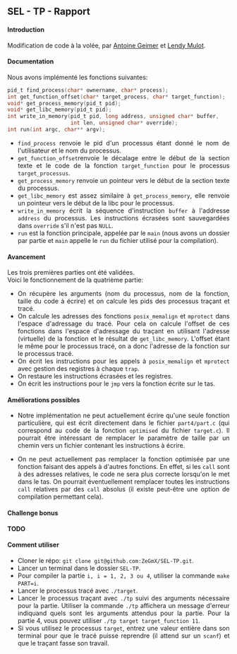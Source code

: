 <div style="text-align: justify">

## SEL - TP - Rapport

#### Introduction

Modification de code à la volée, par [Antoine Geimer](https://github.com/Skepar "Github - Skepar") et [Lendy Mulot](https://github.com/ZeGmX "Github - ZeGmX").

#### Documentation

Nous avons implémenté les fonctions suivantes:
```c
pid_t find_process(char* ownername, char* process);
int get_function_offset(char* target_process, char* target_function);
void* get_process_memory(pid_t pid);
void* get_libc_memory(pid_t pid);
int write_in_memory(pid_t pid, long address, unsigned char* buffer,
                    int len, unsigned char* override);
int run(int argc, char** argv);
```
* `find_process` renvoie le pid d'un processus étant donné le nom de l'utilisateur et le nom du processus.
* `get_function_offset`renvoie le décalage entre le début de la section texte et le code de la fonction `target_function` pour le processus `target_processus`.
* `get_process_memory` renvoie un pointeur vers le début de la section texte du processus.
* `get_libc_memory` est assez similaire à `get_process_memory`, elle renvoie un pointeur vers le début de la libc pour le processus.
* `write_in_memory` écrit la séquence d'instruction `buffer` à l'addresse `address` du processus. Les instructions écrasées sont sauvegardées dans `override` s'il n'est pas `NULL`.
* `run` est la fonction principale, appelée par le `main` (nous avons un dossier par partie et `main` appelle le `run` du fichier utilisé pour la compilation).

#### Avancement

Les trois premières parties ont été validées.  
Voici le fonctionnement de la quatrième partie:
* On récupère les arguments (nom du processus, nom de la fonction, taille du code à écrire) et on calcule les pids des processus traçant et tracé.
* On calcule les adresses des fonctions `posix_memalign` et `mprotect` dans l'espace d'adressage du tracé. Pour cela on calcule l'offset de ces fonctions dans l'espace d'adressage du traçant en utilisant l'adresse (virtuelle) de la fonction et le résultat de `get_libc_memory`. L'offset étant le même pour le processus tracé, on a donc l'adresse de la fonction sur le processus tracé.
* On écrit les instructions pour les appels à `posix_memalign` et `mprotect` avec gestion des registres à chaque `trap`.
* On restaure les instructions écrasées et les registres.
* On écrit les instructions pour le `jmp` vers la fonction écrite sur le tas.

#### Améliorations possibles

* Notre implémentation ne peut actuellement écrire qu'une seule fonction particulière, qui est écrit directement dans le fichier `part4/part.c` (qui correspond au code de la fonction `optimised` du fichier `target.c`). Il pourrait être intéressant de remplacer le paramètre de taille par un chemin vers un fichier contenant les instructions à écrire.

* On ne peut actuellement pas remplacer la fonction optimisée par une fonction faisant des appels à d'autres fonctions. En effet, si les `call` sont à des adresses relatives, le code ne sera plus correcte lorsqu'on le met dans le tas. On pourrait éventuellement remplacer toutes les instructions `call` relatives par des `call` absolus (il existe peut-être une option de compilation permettant cela).

#### Challenge bonus

**TODO**

#### Comment utiliser

* Cloner le répo: `git clone git@github.com:ZeGmX/SEL-TP.git`.
* Lancer un terminal dans le dossier `SEL-TP`.
* Pour compiler la partie `i, i = 1, 2, 3 ou 4`, utiliser la commande `make PART=i`.
* Lancer le processus tracé avec `./target`.
* Lancer le processus traçant avec `./tp` suivi des arguments nécessaire pour la partie. Utiliser la commande `./tp` affichera un message d'erreur indiquand quels sont les arguments attendus pour la partie. Pour la partie 4, vous pouvez utiliser `./tp target target_function 11`.
* Si vous utilisez le processus `target`, entrez une valeur entière dans son terminal pour que le tracé puisse reprendre (il attend sur un `scanf`) et que le traçant fasse son travail.

</div>
